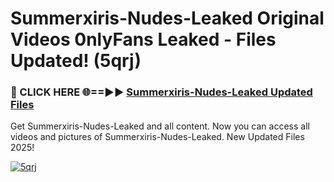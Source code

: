 # Summerxiris-Nudes-Leaked Original Videos 0nlyFans Leaked - Files Updated! (5qrj)

<h3>🔴 CLICK HERE 🌐==►► <a href="https://tinyurl.com/4mcuefdz" rel="nofollow">Summerxiris-Nudes-Leaked Updated Files</a></h3>

Get Summerxiris-Nudes-Leaked and all content. Now you can access all videos and pictures of Summerxiris-Nudes-Leaked. New Updated Files 2025!

[![5qrj](https://i.imgur.com/StAQSOY.gif)](https://tinyurl.com/4mcuefdz)
